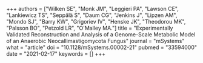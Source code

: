 +++
authors = ["Wilken SE", "Monk JM", "Leggieri PA", "Lawson CE", "Lankiewicz TS", "Seppälä S", "Daum CG", "Jenkins J", "Lipzen AM", "Mondo SJ", "Barry KW", "Grigoriev IV", "Henske JK", "Theodorou MK", "Palsson BO", "Petzold LR", "O'Malley MA."]
title = "Experimentally Validated Reconstruction and Analysis of a Genome-Scale Metabolic Model of an Anaerobic Neocallimastigomycota Fungus"
journal = "mSystems"
what = "article"
doi = "10.1128/mSystems.00002-21"
pubmed = "33594000"
date = "2021-02-17"
keywords = []
+++

